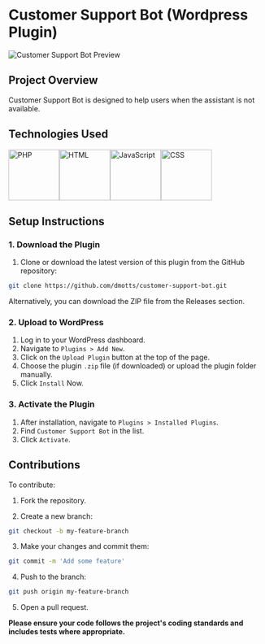 # Customer Support Bot (Wordpress Plugin)

![Customer Support Bot Preview](https://res.cloudinary.com/dzpafdvkm/image/upload/v1726858049/Portfolio/customer-support-bot-screenshot.png)


## Project Overview
Customer Support Bot is designed to help users when the assistant is not available.


## Technologies Used
<p 
   style="
       display: flex;   
   ">
   <img src="" alt="PHP" width="100"/>
   <img src="" alt="HTML" width="100"/>
   <img src="" alt="JavaScript" width="100"/>
   <img src="" alt="CSS" width="100"/>
</p>


## Setup Instructions
### 1. Download the Plugin
1. Clone or download the latest version of this plugin from the GitHub repository:

```bash
git clone https://github.com/dmotts/customer-support-bot.git
```
Alternatively, you can download the ZIP file from the Releases section.

### 2. Upload to WordPress
1) Log in to your WordPress dashboard.
2) Navigate to `Plugins > Add New`.
3) Click on the `Upload Plugin` button at the top of the page.
4) Choose the plugin `.zip` file (if downloaded) or upload the plugin folder manually.
5) Click `Install` Now.

### 3. Activate the Plugin
1) After installation, navigate to `Plugins > Installed Plugins`.
2) Find `Customer Support Bot` in the list.
3) Click `Activate`.


## Contributions
To contribute:

1) Fork the repository.

2) Create a new branch:

```bash
git checkout -b my-feature-branch
```

3) Make your changes and commit them:

```bash
git commit -m 'Add some feature'
```
4) Push to the branch:

```bash
git push origin my-feature-branch
```

5) Open a pull request.

<p><strong>Please ensure your code follows the project's coding standards and includes tests where appropriate.</strong></p>



